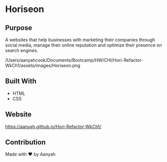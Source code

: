 # Horiseon

## Purpose
A websites that help businesses with marketing their companies through social media, manage their online reputation and optimize their presence on search engines.

/Users/aanyahcook/Documents/Bootcamp/HW/CHI/Hori-Refactor-WkCh1/assets/images/Horiseon.png
## Built With
* HTML
* CSS

## Website
https://aanyah.github.io/Hori-Refactor-WkCh1/

## Contribution
Made with ❤️ by Aanyah